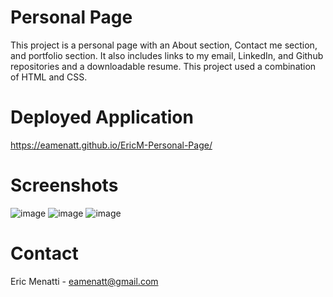 # Personal Page

This project is a personal page with an About section, Contact me section, and portfolio section. It also includes links to my email, LinkedIn, and Github repositories and a downloadable resume. This project used a combination of HTML and CSS.

# Deployed Application
https://eamenatt.github.io/EricM-Personal-Page/

# Screenshots
![image](https://user-images.githubusercontent.com/68793022/95931368-f6b14400-0d96-11eb-9b73-026a54539239.PNG)
![image](https://user-images.githubusercontent.com/68793022/95931372-f749da80-0d96-11eb-921d-291ea863734a.PNG)
![image](https://user-images.githubusercontent.com/68793022/95931373-f749da80-0d96-11eb-865b-1625f2d4ce54.PNG)

# Contact
Eric Menatti - eamenatt@gmail.com 